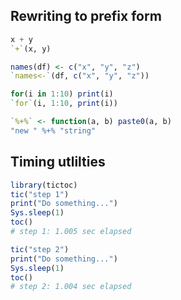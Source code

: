 ## Rewriting to prefix form
```r
x + y
`+`(x, y)

names(df) <- c("x", "y", "z")
`names<-`(df, c("x", "y", "z"))

for(i in 1:10) print(i)
`for`(i, 1:10, print(i))

`%+%` <- function(a, b) paste0(a, b)
"new " %+% "string"

```

## Timing utlilties
```r title='Timing multiple steps'
library(tictoc)
tic("step 1")
print("Do something...")
Sys.sleep(1)
toc()
# step 1: 1.005 sec elapsed

tic("step 2")
print("Do something...")
Sys.sleep(1)
toc()
# step 2: 1.004 sec elapsed
```